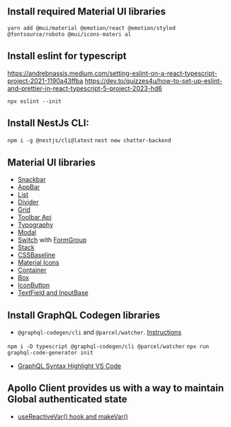 ## Install required Material UI libraries

`yarn add @mui/material @emotion/react @emotion/styled @fontsource/roboto @mui/icons-materi
al`

## Install eslint for typescript

https://andrebnassis.medium.com/setting-eslint-on-a-react-typescript-project-2021-1190a43ffba
https://dev.to/quizzes4u/how-to-set-up-eslint-and-prettier-in-react-typescript-5-project-2023-hd6

`npx eslint --init`

## Install NestJs CLI:

`npm i -g @nestjs/cli@latest`
`nest new chatter-backend`

## Material UI libraries

- [Snackbar](https://mui.com/material-ui/react-snackbar/)
- [AppBar](https://mui.com/material-ui/app-bar/)
- [List](https://mui.com/material-ui/react-list/)
- [Divider](https://mui.com/material-ui/react-divider/)
- [Grid](https://mui.com/material-ui/react-grid/)
- [Toolbar Api](https://mui.com/material-ui/api/toolbar/)
- [Typography](https://mui.com/material-ui/react-typography/)
- [Modal](https://mui.com/material-ui/react-modal/)
- [Switch](https://mui.com/material-ui/react-switch/) with [FormGroup](https://mui.com/material-ui/api/form-group/)
- [Stack](https://mui.com/material-ui/react-stack/)
- [CSSBaseline](https://mui.com/material-ui/react-css-baseline/)
- [Material Icons](https://mui.com/material-ui/material-icons/)
- [Container](https://mui.com/material-ui/react-container/)
- [Box](https://mui.com/material-ui/react-box/)
- [IconButton](https://mui.com/material-ui/api/icon-button/)
- [TextField and InputBase](https://mui.com/material-ui/react-text-field/)

## Install GraphQL Codegen libraries

- `@graphql-codegen/cli` and `@parcel/watcher`. [Instructions](https://the-guild.dev/graphql/codegen/docs/getting-started/installation)

`npm i -D typescript @graphql-codegen/cli @parcel/watcher`
`npx run graphql-code-generator init`

- [GraphQL Syntax Highlight VS Code](https://marketplace.visualstudio.com/items?itemName=GraphQL.vscode-graphql-syntax)

## Apollo Client provides us with a way to maintain Global authenticated state

- [useReactiveVar() hook and makeVar()](https://www.apollographql.com/docs/react/local-state/reactive-variables/)
